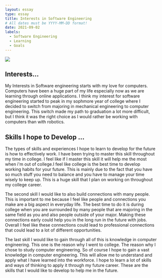 ```yaml
---
layout: essay
type: essay
title: Interests in Software Engineering
# All dates must be YYYY-MM-DD format!
date: 2021-09-02
labels:
  - Software Engineering
  - Learning
  - Goals
---
```

<img src="../images/Future.png" >

## Interests...
My Interests in Software engineering starts with my love for computers. Computers have been a huge part of my life especially now as we are learning through online applications. I think my interest for software engineering started to peak in my sophmore year of college where I decided to switch from majoring in mechanical engineering to computer engineering. This switch made my path to graduation a lot more difficult, but I think it was the right choice as I would rather be working with computers than with robotics.

## Skills I hope to Develop ...
The types of skills and experiences I hope to learn to develop for the future is how to effectively work. I have been trying to master this skill throughout my time in college.
I feel like if I master this skill it will help me the most when i'm out of college.I feel like college is the best time to develop working habits for your future. 
This is mainly due to the fact that you have so much stuff you need to balance and you have to manage your time wisely to keep up. This is a huge skill that I plan on working on throughout my college career.  

The second skill I would like to also build connections with many people. This is important to me because I feel like people and connections you make are a big aspect in everyday life.
The best time to do it is during college when you are surrounded by many people that are majoring in the same field as you and also people outside of your major. Making these connections early could help you in the long run in the future with jobs.
Overall I feel like these connections could lead to professional connections that could lead to a lot of different opportunities. 

The last skill I would like to gain through all of this is knowledge in computer engineering. This one is the reason why I went to college. The reason why I chose to study computer engineering.
So of course I hope to gain a vast knowledge in computer engineering. This will allow me to understand and apply what I have learned into the workforce. I hope to learn a lot of skills and ways of thinking to apply it through my future career.
These are the skills that I would like to develop to help me in the future.
